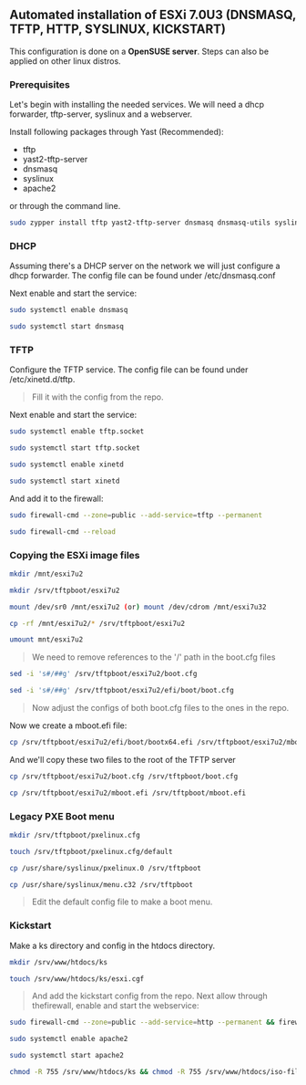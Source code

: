 ## Automated installation of ESXi 7.0U3 (DNSMASQ, TFTP, HTTP, SYSLINUX, KICKSTART)
This configuration is done on a **OpenSUSE server**. Steps can also be applied on other linux distros.

### Prerequisites

Let's begin with installing the needed services. We will need a dhcp forwarder, tftp-server, syslinux and a webserver.

Install following packages through Yast (Recommended):
- tftp
- yast2-tftp-server
- dnsmasq
- syslinux
- apache2

or through the command line.
```bash
sudo zypper install tftp yast2-tftp-server dnsmasq dnsmasq-utils syslinux apache2 -y
```

### DHCP
Assuming there's a DHCP server on the network we will just configure a dhcp forwarder. The config file can be found under /etc/dnsmasq.conf

Next enable and start the service:
```bash
sudo systemctl enable dnsmasq
```
```bash
sudo systemctl start dnsmasq
```

### TFTP
Configure the TFTP service. The config file can be found under /etc/xinetd.d/tftp.
>Fill it with the config from the repo.

Next enable and start the service:
```bash
sudo systemctl enable tftp.socket
```
```bash
sudo systemctl start tftp.socket
```
```bash
sudo systemctl enable xinetd
```
```bash
sudo systemctl start xinetd
```
And add it to the firewall:
```bash
sudo firewall-cmd --zone=public --add-service=tftp --permanent
```
```bash
sudo firewall-cmd --reload
```

### Copying the ESXi image files

```bash
mkdir /mnt/esxi7u2
```
```bash
mkdir /srv/tftpboot/esxi7u2
```
```bash
mount /dev/sr0 /mnt/esxi7u2 (or) mount /dev/cdrom /mnt/esxi7u32
```
```bash
cp -rf /mnt/esxi7u2/* /srv/tftpboot/esxi7u2
```
```bash
umount mnt/esxi7u2
```
>We need to remove references to the '/' path in the boot.cfg files
```bash
sed -i 's#/##g' /srv/tftpboot/esxi7u2/boot.cfg
```
```bash
sed -i 's#/##g' /srv/tftpboot/esxi7u2/efi/boot/boot.cfg
```

>Now adjust the configs of both boot.cfg files to the ones in the repo.

Now we create a mboot.efi file:
```bash
cp /srv/tftpboot/esxi7u2/efi/boot/bootx64.efi /srv/tftpboot/esxi7u2/mboot.efi
```
And we'll copy these two files to the root of the TFTP server
```bash
cp /srv/tftpboot/esxi7u2/boot.cfg /srv/tftpboot/boot.cfg
```
```bash 
cp /srv/tftpboot/esxi7u2/mboot.efi /srv/tftpboot/mboot.efi
```

### Legacy PXE Boot menu
```bash
mkdir /srv/tftpboot/pxelinux.cfg
```
```bash
touch /srv/tftpboot/pxelinux.cfg/default
```
```bash
cp /usr/share/syslinux/pxelinux.0 /srv/tftpboot
```
```bash
cp /usr/share/syslinux/menu.c32 /srv/tftpboot
```
>Edit the default config file to make a boot menu.

### Kickstart
Make a ks directory and config in the htdocs directory.
```bash
mkdir /srv/www/htdocs/ks
```
```bash
touch /srv/www/htdocs/ks/esxi.cgf
```
>And add the kickstart config from the repo.
Next allow through thefirewall, enable and start the webservice:
```bash
sudo firewall-cmd --zone=public --add-service=http --permanent && firewall-cmd --reload
```
```bash
sudo systemctl enable apache2
```
```bash
sudo systemctl start apache2
```
```bash
chmod -R 755 /srv/www/htdocs/ks && chmod -R 755 /srv/www/htdocs/iso-files
```



